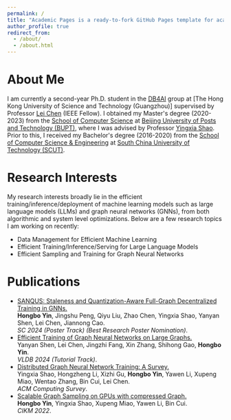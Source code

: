 ```yaml
---
permalink: /
title: "Academic Pages is a ready-to-fork GitHub Pages template for academic personal websites"
author_profile: true
redirect_from: 
  - /about/
  - /about.html
---
```


About Me
====
I am currently a second-year Ph.D. student in the [DB4AI](https://cse.hkust.edu.hk/db4ai/) group at [The Hong Kong University of Science and Technology (Guangzhou)] supervised by Professor [Lei Chen](https://cse.hkust.edu.hk/~leichen/) (IEEE Fellow). I obtained my Master's degree (2020-2023) from the [School of Computer Science](https://scs.bupt.edu.cn/) at [Beijing University of Posts and Technology (BUPT)](https://www.bupt.edu.cn/), where I was advised by Professor [Yingxia Shao](https://shaoyx.github.io/). Prior to this, I received my Bachelor's degree (2016-2020) from the [School of Computer Science & Engineering](https://www2.scut.edu.cn/cs/) at [South China University of Technology (SCUT)](https://www.scut.edu.cn/en).


Research Interests
======
My research interests broadly lie in the efficient training/inference/deployment of machine learning models such as large language models (LLMs) and graph neural networks (GNNs), from both algorithmic and system level optimizations. Below are a few research topics I am working on recently: <br>
- Data Management for Efficient Machine Learning <br>
- Efficient Training/Inference/Serving for Large Language Models <br>
- Efficient Sampling and Training for Graph Neural Networks <br>

Publications
======
- <u>SANQUS: Staleness and Quantization-Aware Full-Graph Decentralized Training in GNNs.</u> <br>
 **Hongbo Yin**, Jingshu Peng, Qiyu Liu, Zhao Chen, Yingxia Shao, Yanyan Shen, Lei Chen, Jiannong Cao. <br>
  *SC 2024 (Poster Track) (Best Research Poster Nomination)*.
- <u>Efficient Training of Graph Neural Networks on Large Graphs.</u> <br>
  Yanyan Shen, Lei Chen, Jingzhi Fang, Xin Zhang, Shihong Gao, **Hongbo Yin**. <br>
  *VLDB 2024 (Tutorial Track)*.
- <u>Distributed Graph Neural Network Training: A Survey.</u> <br>
  Yingxia Shao, Hongzheng Li, Xizhi Gu, **Hongbo Yin**, Yawen Li, Xupeng Miao, Wentao Zhang, Bin Cui, Lei Chen. <br>
  *ACM Computing Survey*.
- <u>Scalable Graph Sampling on GPUs with compressed Graph.</u> <br>
  **Hongbo Yin**, Yingxia Shao, Xupeng Miao, Yawen Li, Bin Cui. <br>
  *CIKM 2022*.
